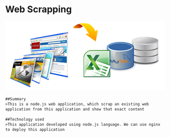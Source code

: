 # Web Scrapping
![Web Scrapping Image](/images/scraper1.png)

	##Summary
	>This is a node.js web application, which scrap an existing web application from this application and show that exact content
	
	##Technology used
	>This application developed using node.js language. We can use nginx to deploy this application